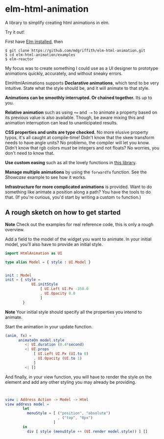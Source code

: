 
# elm-html-animation

A library to simplify creating html animations in elm.  

Try it out!

First have [Elm installed](http://elm-lang.org/install), then

```
$ git clone https://github.com/mdgriffith/elm-html-animation.git
$ cd elm-html-animation/examples
$ elm-reactor
```

My focus was to create something I could use as a UI designer to prototype animations quickly, accurately, and without sneaky errors.


ElmHtmlAnimations supports __Declarative animations__, which tend to be very intuitive. State what the style should be, and it will animate to that style. 

__Animations can be smoothly interrupted.  Or chained together.__   Its up to you.  

__Relative animation__ such as using `+=` and `-=` to animate a property based on its previous value is also available.  Though, be aware mixing this and animation interruption can lead to unanticipated results.


__CSS properties and units are type checked.__  No more elusive property typos, it's all caught at compile-time!  Didn't know that the skew transform needs to have angle units?  No problemo, the compiler will let you know.  Didn't know that rgb colors _must_ be integers and not floats?  No worries, you don't need to know that.

__Use custom easing__ such as all the lovely functions in [this library](http://package.elm-lang.org/packages/Dandandan/Easing/2.0.1/Easing#easing-functions).

__Manage multiple animations__ by using the `forwardTo` function.  See the _Showcase_ example to see how it works.

__Infrastructure for more complicated animations__ is provided.  Want to do something like animate a position along a path?  You have the tools to do that.  (If you're curious, you'd start by writing a custom `to` function.)


## A rough sketch on how to get started

__Note__ Check out the examples for real reference code, this is only a rough overview.

Add a field to the model of the widget you want to animate.
In your initial model, you'll also have to provide an initial style.  


```elm
import HtmlAnimation as UI

type alias Model = { style : UI.Model }


init : Model
init = { style = 
            UI.initStyle 
                [ UI.Left UI.Px -350.0
                , UI.Opacity 0.0 
                ]
        }
```

__Note__ Your initial style should specify all the properties you intend to animate. 

Start the animation in your update function.

```elm
(anim, fx) = 
      animateOn model.style
         <| UI.duration (0.4*second)
         <| UI.props 
             [ UI.Left UI.Px (UI.to 0) 
             , UI.Opacity (UI.to 1)
             ]
         <| []
```


And finally, in your view function, you will have to render the style on the element and add any other styling you may already be providing.

```elm


view : Address Action -> Model -> Html
view address model =
        let
          menuStyle = [ ("position", "absolute")
                        , ("top", "0px")
                      ]
        in
          div [ style (menuStyle ++ (UI.render model.style)) ] []


```










